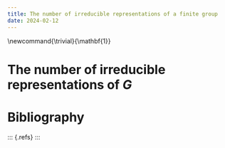 ```yaml
---
title: The number of irreducible representations of a finite group
date: 2024-02-12
---
```


\newcommand{\trivial}{\mathbf{1}}

# The number of irreducible representations of $G$



# Bibliography

::: {.refs}
:::


